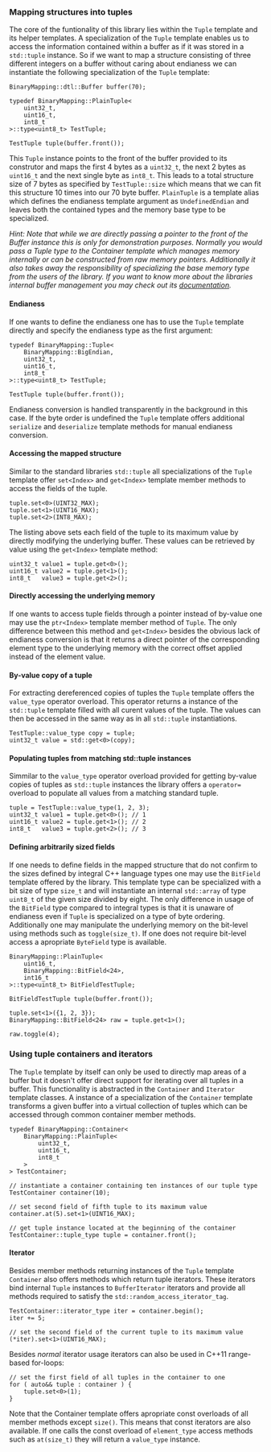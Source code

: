 ### Mapping structures into tuples

The core of the funtionality of this library lies within the `Tuple` template and its helper templates. A specialization of the `Tuple` template enables us to access the information contained within a buffer as if it was stored in a `std::tuple` instance. So if we want to map a structure consisting of three different integers on a buffer without caring about endianess we can instantiate the following specialization of the `Tuple` template:

```
BinaryMapping::dtl::Buffer buffer(70);

typedef BinaryMapping::PlainTuple<
    uint32_t,
    uint16_t,
    int8_t
>::type<uint8_t> TestTuple;

TestTuple tuple(buffer.front());
```

This `Tuple` instance points to the front of the buffer provided to its construtor and maps the first 4 bytes as a `uint32_t`, the next 2 bytes as `uint16_t` and the next single byte as `int8_t`. This leads to a total structure size of 7 bytes as specified by `TestTuple::size` which means that we can fit this structure 10 times into our 70 byte buffer. `PlainTuple` is a template alias which defines the endianess template argument as `UndefinedEndian` and leaves both the contained types and the memory base type to be specialized. 

*Hint: Note that while we are directly passing a pointer to the front of the Buffer instance this is only for demonstration purposes. Normally you would pass a Tuple type to the Container template which manages memory internally or can be constructed from raw memory pointers. Additionally it also takes away the responsibility of specializing the base memory type from the users of the library. If you want to know more about the libraries internal buffer management you may check out its [documentation](https://github.com/KnairdA/BinaryMapping/wiki/Implementation-details:-Buffer).*

#### Endianess

If one wants to define the endianess one has to use the `Tuple` template directly and specify the endianess type as the first argument:

```
typedef BinaryMapping::Tuple<
    BinaryMapping::BigEndian,
    uint32_t,
    uint16_t,
    int8_t
>::type<uint8_t> TestTuple;

TestTuple tuple(buffer.front());
```

Endianess conversion is handled transparently in the background in this case. If the byte order is undefined the `Tuple` template offers additional `serialize` and `deserialize` template methods for manual endianess conversion.

#### Accessing the mapped structure

Similar to the standard libraries `std::tuple` all specializations of the `Tuple` template offer `set<Index>` and `get<Index>` template member methods to access the fields of the tuple.

```
tuple.set<0>(UINT32_MAX);
tuple.set<1>(UINT16_MAX);
tuple.set<2>(INT8_MAX);
```

The listing above sets each field of the tuple to its maximum value by directly modifying the underlying buffer. These values can be retrieved by value using the `get<Index>` template method:

```
uint32_t value1 = tuple.get<0>();
uint16_t value2 = tuple.get<1>();
int8_t   value3 = tuple.get<2>();
```

#### Directly accessing the underlying memory

If one wants to access tuple fields through a pointer instead of by-value one may use the `ptr<Index>` template member method of `Tuple`. The only difference between this method and `get<Index>` besides the obvious lack of endianess conversion is that it returns a direct pointer of the corresponding element type to the underlying memory with the correct offset applied instead of the element value.

#### By-value copy of a tuple

For extracting dereferenced copies of tuples the `Tuple` template offers the `value_type` operator overload. This operator returns a instance of the `std::tuple` template filled with all curent values of the tuple. The values can then be accessed in the same way as in all `std::tuple` instantiations.

```
TestTuple::value_type copy = tuple;
uint32_t value = std::get<0>(copy);
```

#### Populating tuples from matching std::tuple instances

Simmilar to the `value_type` operator overload provided for getting by-value copies of tuples as `std::tuple` instances the library offers a `operator=` overload to populate all values from a matching standard tuple.

```
tuple = TestTuple::value_type(1, 2, 3);
uint32_t value1 = tuple.get<0>(); // 1
uint16_t value2 = tuple.get<1>(); // 2
int8_t   value3 = tuple.get<2>(); // 3
```

#### Defining arbitrarily sized fields

If one needs to define fields in the mapped structure that do not confirm to the sizes defined by integral C++ language types one may use the `BitField` template offered by the library. This template type can be specialized with a bit size of type `size_t` and will instantiate an internal `std::array` of type `uint8_t` of the given size divided by eight. The only difference in usage of the `BitField` type compared to integral types is that it is unaware of endianess even if `Tuple` is specialized on a type of byte ordering. Additionally one may manipulate the underlying memory on the bit-level using methods such as `toggle(size_t)`. If one does not require bit-level access a apropriate `ByteField` type is available.

```
BinaryMapping::PlainTuple<
    uint16_t,
    BinaryMapping::BitField<24>,
    int16_t
>::type<uint8_t> BitFieldTestTuple;

BitFieldTestTuple tuple(buffer.front());

tuple.set<1>({1, 2, 3});
BinaryMapping::BitField<24> raw = tuple.get<1>();

raw.toggle(4);
```

### Using tuple containers and iterators

The `Tuple` template by itself can only be used to directly map areas of a buffer but it doesn't offer direct support for iterating over all tuples in a buffer. This functionality is abstracted in the `Container` and `Iterator` template classes. A instance of a specialization of the `Container` template transforms a given buffer into a virtual collection of tuples which can be accessed through common container member methods.

```
typedef BinaryMapping::Container<
    BinaryMapping::PlainTuple<
        uint32_t,
        uint16_t,
        int8_t
    >
> TestContainer;

// instantiate a container containing ten instances of our tuple type
TestContainer container(10);

// set second field of fifth tuple to its maximum value
container.at(5).set<1>(UINT16_MAX);

// get tuple instance located at the beginning of the container 
TestContainer::tuple_type tuple = container.front();
```

#### Iterator

Besides member methods returning instances of the `Tuple` template `Container` also offers methods which return tuple iterators. These iterators bind internal `Tuple` instances to `BufferIterator` iterators and provide all methods required to satisfy the `std::random_access_iterator_tag`. 

```
TestContainer::iterator_type iter = container.begin();
iter += 5;
 
// set the second field of the current tuple to its maximum value
(*iter).set<1>(UINT16_MAX);
```

Besides _normal_ iterator usage iterators can also be used in C++11 range-based for-loops:

```
// set the first field of all tuples in the container to one
for ( auto&& tuple : container ) {
    tuple.set<0>(1);
}
```

Note that the Container template offers apropriate const overloads of all member methods except `size()`. This means that const iterators are also available. If one calls the const overload of `element_type` access methods such as `at(size_t)` they will return a `value_type` instance.
